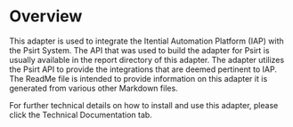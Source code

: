# Overview 

This adapter is used to integrate the Itential Automation Platform (IAP) with the Psirt System. The API that was used to build the adapter for Psirt is usually available in the report directory of this adapter. The adapter utilizes the Psirt API to provide the integrations that are deemed pertinent to IAP. The ReadMe file is intended to provide information on this adapter it is generated from various other Markdown files.

For further technical details on how to install and use this adapter, please click the Technical Documentation tab. 

